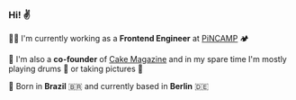 ### Hi! ✌️

👨‍💻  I'm currently working as a **Frontend Engineer** at [PiNCAMP](https://www.pincamp.de) 🏕

🍰  I'm also a **co-founder** of [Cake Magazine](https://www.cake-mag.com) and in my spare time I'm mostly playing drums 🥁 or taking pictures 📸

📍 Born in **Brazil** 🇧🇷 and currently based in **Berlin** 🇩🇪
